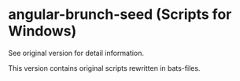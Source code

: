 # angular-brunch-seed (Scripts for Windows)

See original version for detail information.

This version contains original scripts rewritten in bats-files.